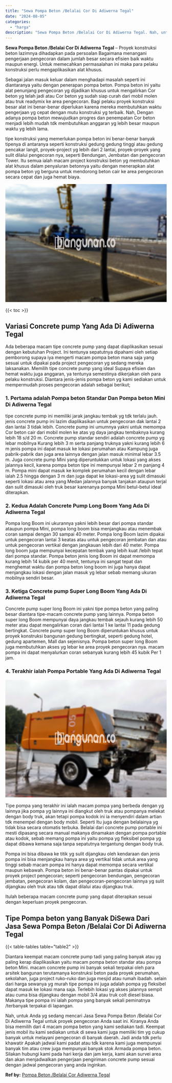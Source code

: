```yaml
---
title: "Sewa Pompa Beton /Belalai Cor Di Adiwerna Tegal"
date: "2024-08-05"
categories: 
  - "harga"
description: "Sewa Pompa Beton /Belalai Cor Di Adiwerna Tegal. Nah, untuk Anda yg sedang mencari Jasa Sewa Pompa Beton /Belalai Cor Di Adiwerna Tegal untuk proyek pengecor..."
---
```


**Sewa Pompa Beton /Belalai Cor Di Adiwerna Tegal** – Proyek konstruksi beton lazimnya dihadapkan pada persoalan Bagaimana menangani pengerjaan pengecoran dalam jumlah besar secara efisien baik waktu maupun energi. Untuk memecahkan permasalahan ini maka para pelaku konstruksi perlu mengaplikasikan alat khusus.

Sebagai jalan masuk keluar dalam menghadapi masalah seperti ini diantaranya yaitu dengan penerapan pompa beton. Pompa beton ini yaitu alat penunjang pengecoran yg dijadikan khusus untuk mengalirkan Cor beton yg telah jadi atau Cor beton yg sudah siap curah dari mobil molen atau truk readymix ke area pengecoran. Bagi pelaku proyek konstruksi besar alat ini benar-benar diperlukan karena mereka membutuhkan waktu pengerjaan yg cepat dengan mutu konstruksi yg terbaik. Nah, Dengan adanya pompa beton mewujudkan progres dan penempatan Cor beton menjadi lebih mudah tdk membutuhkan anggaran yg lebih besar maupun waktu yg lebih lama.

tipe konstruksi yang memerlukan pompa beton ini benar-benar banyak tipenya di antaranya seperti konstruksi gedung gedung tinggi atau gedung pencakar langit, proyek-project yg lebih dari 2 lantai, proyek-proyek yang sulit dilalui pengecoran nya, seperti Bendungan, Jembatan dan pengecoran Tower. Itu semua ialah macam project konstruksi beton yg membutuhkan alat khusus dalam penyaluran betonnya yaitu dengan menerapkan alat pompa beton yg berguna untuk mendorong beton cair ke area pengecoran secara cepat dan juga hemat biaya.

![Sewa Pompa Beton /Belalai Cor Di Adiwerna Tegal](/images/sewa-concrete-pump-17.png)

{{< toc >}}

## Variasi Concrete pump Yang Ada Di Adiwerna Tegal

Ada beberapa macam tipe concrete pump yang dapat diaplikasikan sesuai dengan kebutuhan Project. Ini tentunya sepatutnya dipahami oleh setiap pemborong supaya iya mengerti macam pompa beton mana saja yang sesuai untuk dipakai pada project pengecoran yg sedang mereka laksanakan. Memilih tipe concrete pump yang ideal Supaya efisien dan hemat waktu juga anggaran, ya tentunya semestinya dikerjakan oleh para pelaku konstruksi. Diantara jenis-jenis pompa beton yg kami sediakan untuk mempermudah proses pengecoran adalah sebagai berikut;

### 1\. Pertama adalah Pompa beton Standar Dan Pompa beton Mini Di Adiwerna Tegal

tipe concrete pump ini memiliki jarak jangkau tembak yg tdk terlalu jauh. jenis concrete pump ini lazim diaplikasikan untuk pengecoran dak lantai 2 dan lantai 3 tidak lebih. Concrete pump ini umumnya yakni untuk memompa Cor beton cair dari mobil molen ke atas yg daya jangkau tembaknya kurang lebih 18 s/d 20 m. Concrete pump standar sendiri adalah concrete pump yg lebar mobilnya Kurang lebih 3 m serta panjang truknya yakni kurang lebih 6 m jenis pompa ini dapat masuk ke lokasi perumahan atau Kampung juga pabrik-pabrik dan juga area lainnya dengan jalan masuk minimal lebar 3.5 m. Juga concrete pump Mini yang diperuntukkan untuk lokasi yang akses jalannya kecil, karena pompa beton tipe ini mempunyai lebar 2 m panjang 4 m. Pompa mini dapat masuk ke komplek perumahan kecil dengan lebar ialah 2.5 hingga dengan 3 m dan juga dapat ke lokasi-area yg sulit dimasuki seperti lokasi atau area yang Medan jalannya banyak tanjakan ataupun terjal dan sulit dimasuki oleh truk besar karenanya pompa Mini betul-betul ideal diterapkan.

### 2\. Kedua Adalah Concrete Pump Long Boom Yang Ada Di Adiwerna Tegal

Pompa long Boom ini ukurannya yakni lebih besar dari pompa standar ataupun pompa Mini, pompa long boom bisa menjangkau atau menembak coran sampai dengan 30 sampai 40 meter. Pompa long Boom lazim dipakai untuk pengecoran lantai 3 keatas atau untuk pengecoran jembatan dan atau untuk pengecoran vertikal dengan jangkauan lebih dari 40 meter. Pompa long boom juga mempunyai kecepatan tembak yang lebih kuat /lebih tepat dari pompa standar. Pompa beton jenis long Boom ini dapat memompa kurang lebih 14 kubik per 40 menit, tentunya ini sangat tepat dan menghemat waktu dan pompa beton long boom ini juga hanya dapat menjangkau lokasi dengan jalan masuk yg lebar sebab memang ukuran mobilnya sendiri besar.

### 3\. Ketiga Concrete pump Super Long Boom Yang Ada Di Adiwerna Tegal

Concrete pump super long Boom ini yakni tipe pompa beton yang paling besar diantara tipe-macam concrete pump yang lainnya. Pompa beton super long Boom mempunyai daya jangkau tembak sejauh kurang lebih 50 meter atau dapat mengalirkan coran dari lantai 1 ke lantai 11 pada gedung bertingkat. Concrete pump super long Boom diperuntukan khusus untuk proyek konstruksi bangunan gedung bertingkat, seperti gedung hotel, gedung apartemen, Mall dan sejenisnya. Pompa beton super long Boom juga membutuhkan akses yg lebar ke area proyek pengecoran nya. macam pompa ini dapat menyalurkan coran sebanyak kurang lebih 45 kubik Per 1 jam.

### 4\. Terakhir ialah Pompa Portable Yang Ada Di Adiwerna Tegal

![Sewa Pompa Beton /Belalai Cor Di Adiwerna Tegal](/images/sewa-concrete-pump-22.png)

Tipe pompa yang terakhir ini ialah macam pompa yang berbeda dengan yg lainnya jika pompa yg lainnya ini diangkut oleh truk atau pompanya melekat dengan body truk, akan tetapi pompa kodok ini ia menyendiri dalam artian tdk menempel dengan body mobil. Seperti Itu juga dengan belalainya yg tidak bisa secara otomatis terbuka. Belalai dari concrete pump portable ini mesti dipasang secara manual makanya dinamakan dengan pompa portable atau kodok, sebab memang pompa ini yaitu pompa yg fleksibel pompa yg dapat dibawa kemana saja tanpa sepatutnya tergantung dengan body truk.

Pompa ini bisa dibawa ke titik yg sulit dijangkau oleh kendaraan dan jenis pompa ini bisa menjangkau hanya area yg vertikal tidak untuk area yang tinggi sebab macam pompa ini hanya dapat memompa secara vertikal maupun kebawah. Pompa beton ini benar-benar pantas dipakai untuk proyek project pengecoran; seperti pengecoran bendungan, pengecoran jembatan, pengecoran kolam, dan pengecoran-pengecoran lainnya yg sulit dijangkau oleh truk atau tdk dapat dilalui atau dijangkau truk.

Itulah beberapa macam concrete pump yang dapat diterapkan sesuai dengan keperluan proyek pengecoran.

## Tipe Pompa beton yang Banyak DiSewa Dari Jasa Sewa Pompa Beton /Belalai Cor Di Adiwerna Tegal

{{< table-tables table="table2" >}}

Diantara keempat macam concrete pump tadi yang paling banyak atau yg paling kerap diaplikasikan yaitu macam pompa beton standar atau pompa beton Mini. macam concrete pump ini banyak sekali terpakai oleh para arsitek bangunan terutamanya konstruksi beton pada proyek perumahan, sekolahan, juga project ruko-ruko dan juga mesjid atau rumah ibadah. selain dari harga sewanya yg murah tipe pompa ini juga adalah pompa yg fleksibel dapat masuk ke lokasi mana saja. Terlebih lokasi yg akses jalannya sempit atau cuma bisa dijangkau dengan mobil 3/4 atau truk colt diesel biasa. Makanya tipe pompa ini ialah pompa yang banyak sekali peminatnya /terbanyak terpakai di lapangan.

Nah, untuk Anda yg sedang mencari Jasa Sewa Pompa Beton /Belalai Cor Di Adiwerna Tegal untuk proyek pengecoran Anda saat ini. Kiranya Anda bisa memilih dari 4 macam pompa beton yang kami sediakan tadi. Keempat jenis mobil itu kami sediakan untuk di sewa kami juga memiliki tim yg cukup banyak untuk melayani pengecoran di banyak daerah. Jadi anda tdk perlu khawatir Apakah jadwal kami padat atau tdk karena kami juga mempunyai banyak tim atau crew juga mempunyai banyak stok Armada pompa beton. Silakan hubungi kami pada hari kerja dan jam kerja, kami akan survei area dan akan menjadwalkan pengerjaan pengiriman concrete pump sesuai dengan jadwal pengecoran yang anda inginkan.

**Ref by:** [Pompa Beton /Belalai Cor Adiwerna Tegal](https://id.wikipedia.org/wiki/Pompa)

